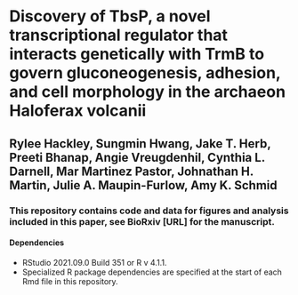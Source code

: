 # Discovery of TbsP, a novel transcriptional regulator that interacts genetically with TrmB to govern gluconeogenesis, adhesion, and cell morphology in the archaeon Haloferax volcanii

## Rylee Hackley, Sungmin Hwang, Jake T. Herb, Preeti Bhanap, Angie Vreugdenhil, Cynthia L. Darnell, Mar Martinez Pastor, Johnathan H. Martin, Julie A. Maupin-Furlow, Amy K. Schmid

### This repository contains code and data for figures and analysis included in this paper, see BioRxiv [URL] for the manuscript.

#### Dependencies
* RStudio 2021.09.0 Build 351 or R v 4.1.1.
* Specialized R package dependencies are specified at the start of each Rmd file in this repository.

